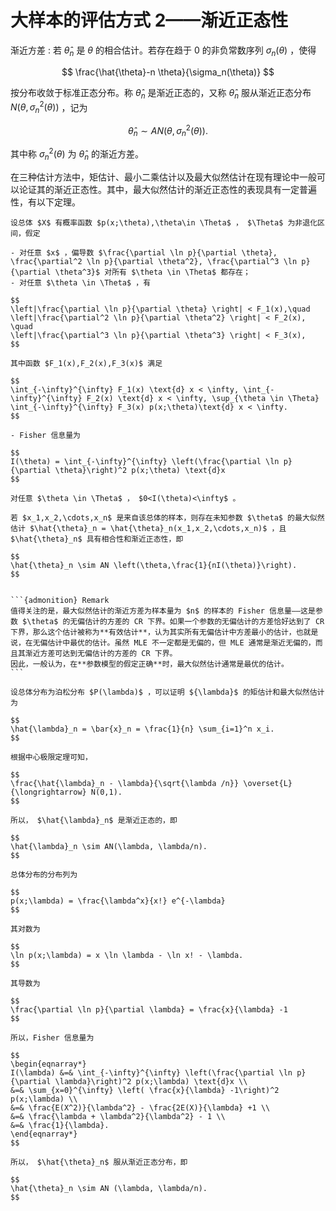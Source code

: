 # 大样本的评估方式 2——渐近正态性

渐近方差
: 若 $\hat{\theta}_n$ 是 $\theta$ 的相合估计。若存在趋于 $0$ 的非负常数序列 $\sigma_n(\theta)$ ，使得

$$
\frac{\hat{\theta}-n \theta}{\sigma_n(\theta)}
$$

按分布收敛于标准正态分布。称 $\hat{\theta}_n$ 是渐近正态的，又称 $\hat{\theta}_n$ 服从渐近正态分布 $N(\theta,\sigma_n^2(\theta))$ ，记为

$$
\hat{\theta}_n \sim AN (\theta,\sigma_n^2(\theta)).
$$

其中称 $\sigma_n^2(\theta)$ 为 $\hat{\theta}_n$ 的渐近方差。

在三种估计方法中，矩估计、最小二乘估计以及最大似然估计在现有理论中一般可以论证其的渐近正态性。其中，最大似然估计的渐近正态性的表现具有一定普遍性，有以下定理。

``````{prf:theorem}
设总体 $X$ 有概率函数 $p(x;\theta),\theta\in \Theta$ ， $\Theta$ 为非退化区间，假定

- 对任意 $x$ ，偏导数 $\frac{\partial \ln p}{\partial \theta}, \frac{\partial^2 \ln p}{\partial \theta^2}, \frac{\partial^3 \ln p}{\partial \theta^3}$ 对所有 $\theta \in \Theta$ 都存在；
- 对任意 $\theta \in \Theta$ ，有

$$
\left|\frac{\partial \ln p}{\partial \theta} \right| < F_1(x),\quad \left|\frac{\partial^2 \ln p}{\partial \theta^2} \right| < F_2(x), \quad
\left|\frac{\partial^3 \ln p}{\partial \theta^3} \right| < F_3(x),
$$

其中函数 $F_1(x),F_2(x),F_3(x)$ 满足

$$
\int_{-\infty}^{\infty} F_1(x) \text{d} x < \infty, \int_{-\infty}^{\infty} F_2(x) \text{d} x < \infty, \sup_{\theta \in \Theta} \int_{-\infty}^{\infty} F_3(x) p(x;\theta)\text{d} x < \infty.
$$

- Fisher 信息量为

$$
I(\theta) = \int_{-\infty}^{\infty} \left(\frac{\partial \ln p}{\partial \theta}\right)^2 p(x;\theta) \text{d}x
$$

对任意 $\theta \in \Theta$ ， $0<I(\theta)<\infty$ 。

若 $x_1,x_2,\cdots,x_n$ 是来自该总体的样本，则存在未知参数 $\theta$ 的最大似然估计 $\hat{\theta}_n = \hat{\theta}_n(x_1,x_2,\cdots,x_n)$ ，且 $\hat{\theta}_n$ 具有相合性和渐近正态性，即

$$
\hat{\theta}_n \sim AN \left(\theta,\frac{1}{nI(\theta)}\right).
$$


```{admonition} Remark
值得关注的是，最大似然估计的渐近方差为样本量为 $n$ 的样本的 Fisher 信息量——这是参数 $\theta$ 的无偏估计的方差的 CR 下界。如果一个参数的无偏估计的方差恰好达到了 CR 下界，那么这个估计被称为**有效估计**，认为其实所有无偏估计中方差最小的估计，也就是说，在无偏估计中最优的估计。虽然 MLE 不一定都是无偏的，但 MLE 通常是渐近无偏的，而且其渐近方差可达到无偏估计的方差的 CR 下界。
因此，一般认为，在**参数模型的假定正确**时，最大似然估计通常是最优的估计。
```

``````


`````{prf:example}
设总体分布为泊松分布 $P(\lambda)$ ，可以证明 ${\lambda}$ 的矩估计和最大似然估计为

$$
\hat{\lambda}_n = \bar{x}_n = \frac{1}{n} \sum_{i=1}^n x_i.
$$

根据中心极限定理可知，

$$
\frac{\hat{\lambda}_n - \lambda}{\sqrt{\lambda /n}} \overset{L}{\longrightarrow} N(0,1).
$$

所以， $\hat{\lambda}_n$ 是渐近正态的，即

$$
\hat{\lambda}_n \sim AN(\lambda, \lambda/n).
$$

总体分布的分布列为

$$
p(x;\lambda) = \frac{\lambda^x}{x!} e^{-\lambda}
$$

其对数为

$$
\ln p(x;\lambda) = x \ln \lambda - \ln x! - \lambda.
$$

其导数为

$$
\frac{\partial \ln p}{\partial \lambda} = \frac{x}{\lambda} -1
$$

所以，Fisher 信息量为

$$
\begin{eqnarray*}
I(\lambda) &=& \int_{-\infty}^{\infty} \left(\frac{\partial \ln p}{\partial \lambda}\right)^2 p(x;\lambda) \text{d}x \\
&=& \sum_{x=0}^{\infty} \left( \frac{x}{\lambda} -1\right)^2 p(x;\lambda) \\
&=& \frac{E(X^2)}{\lambda^2} - \frac{2E(X)}{\lambda} +1 \\
&=& \frac{\lambda + \lambda^2}{\lambda^2} - 1 \\
&=& \frac{1}{\lambda}.
\end{eqnarray*}
$$

所以， $\hat{\theta}_n$ 服从渐近正态分布，即

$$
\hat{\theta}_n \sim AN (\lambda, \lambda/n).
$$

`````